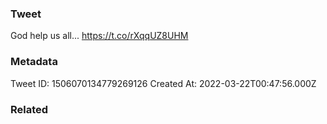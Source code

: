 ### Tweet
God help us all... https://t.co/rXqqUZ8UHM

### Metadata
Tweet ID: 1506070134779269126
Created At: 2022-03-22T00:47:56.000Z

### Related

